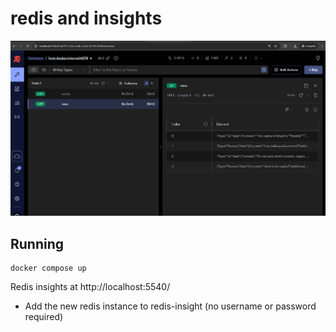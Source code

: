 # redis and insights

![img.png](img/img.png)

## Running

```
docker compose up
```
Redis insights at http://localhost:5540/

- Add the new redis instance to redis-insight (no username or password required) 